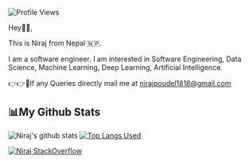
<!--
**nirajpoudel18/nirajpoudel18** is a ✨ _special_ ✨ repository because its `README.md` (this file) appears on your GitHub profile. -->

![Profile Views](https://komarev.com/ghpvc/?username=nirajpoudel&color=brightgreen)


Hey👋🏻,

This is Niraj from Nepal 🇳🇵.

I am a software engineer. I am interested in Software Engineering, Data Science, Machine Learning, Deep Learning, Artificial Intelligence. 

👉👉📧If any Queries directly mail me at nirajpoudel1818@gmail.com


## 📊My Github Stats

 
![Niraj's github stats](https://github-readme-stats.vercel.app/api?username=nirajpoudel&show_icons=true&count_private=true&theme=dark)
[![Top Langs Used](https://github-readme-stats.vercel.app/api/top-langs/?username=nirajpoudel&show_icons=true&count_private=true&theme=dark)](https://github.com/nirajpoudel18/github-readme-stats)

[![Niraj StackOverflow](https://github-readme-stackoverflow.vercel.app/?userID=11956613)](https://stackoverflow.com/users/11956613/niraj?tab=profile)

